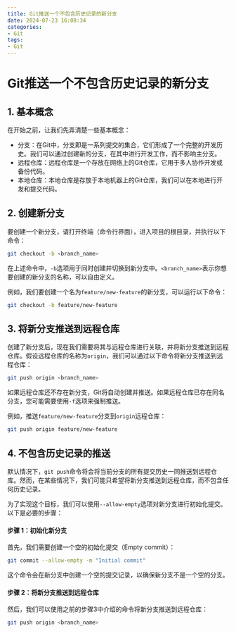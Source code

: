 ```yaml
---
title: Git推送一个不包含历史记录的新分支
date: 2024-07-23 16:08:34
categories:
- Git
tags:
- Git
---
```


# Git推送一个不包含历史记录的新分支

## 1. 基本概念

在开始之前，让我们先弄清楚一些基本概念：

- 分支：在Git中，分支即是一系列提交的集合，它们形成了一个完整的开发历史。我们可以通过创建新的分支，在其中进行开发工作，而不影响主分支。
- 远程仓库：远程仓库是一个存放在网络上的Git仓库，它用于多人协作开发或备份代码。
- 本地仓库：本地仓库是存放于本地机器上的Git仓库，我们可以在本地进行开发和提交代码。

## 2. 创建新分支

要创建一个新分支，请打开终端（命令行界面），进入项目的根目录，并执行以下命令：

```bash
git checkout -b <branch_name>
```

在上述命令中，`-b`选项用于同时创建并切换到新分支中。`<branch_name>`表示你想要创建的新分支的名称，可以自由定义。

例如，我们要创建一个名为`feature/new-feature`的新分支，可以运行以下命令：

```bash
git checkout -b feature/new-feature
```

## 3. 将新分支推送到远程仓库

创建了新分支后，现在我们需要将其与远程仓库进行关联，并将新分支推送到远程仓库。假设远程仓库的名称为`origin`，我们可以通过以下命令将新分支推送到远程仓库：

```bash
git push origin <branch_name>
```

如果远程仓库还不存在新分支，Git将自动创建并推送。如果远程仓库已存在同名分支，您可能需要使用`-f`选项来强制推送。

例如，推送`feature/new-feature`分支到`origin`远程仓库：

```bash
git push origin feature/new-feature
```

## 4. 不包含历史记录的推送

默认情况下，`git push`命令将会将当前分支的所有提交历史一同推送到远程仓库。然而，在某些情况下，我们可能只希望将新分支推送到远程仓库，而不包含任何历史记录。

为了实现这个目标，我们可以使用`--allow-empty`选项对新分支进行初始化提交。以下是必要的步骤：

#### 步骤 1：初始化新分支

首先，我们需要创建一个空的初始化提交（Empty commit）：

```bash
git commit --allow-empty -m "Initial commit"
```

这个命令会在新分支中创建一个空的提交记录，以确保新分支不是一个空的分支。

#### 步骤 2：将新分支推送到远程仓库

然后，我们可以使用之前的步骤3中介绍的命令将新分支推送到远程仓库：

```bash
git push origin <branch_name>
```
